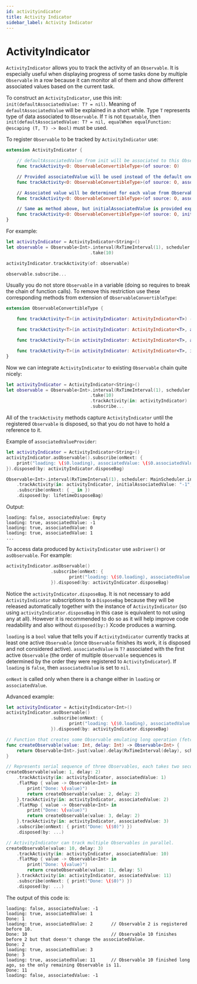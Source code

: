```yaml
---
id: activityindicator
title: Activity Indicator
sidebar_label: Activity Indicator
---
```

# ActivityIndicator

`ActivityIndicator` allows you to track the activity of an `Observable`. It is especially useful when displaying progress of some tasks done by multiple `Observable` in a row because it can monitor all of them and show different associated values based on the current task.

To construct an `ActivityIndicator`, use this init: `init(defaultAssociatedValue: T? = nil)`. Meaning of `defaultAssociatedValue` will be explained in a short while. Type `T` represents type of data associated to `Observable`. If `T` is not `Equatable`, then `init(defaultAssociatedValue: T? = nil, equalWhen equalFunction: @escaping (T, T) -> Bool)` must be used.

To register `Observable` to be tracked by `ActivityIndicator` use:

```swift
extension ActivityIndicator {

	// defaultAssociatedValue from init will be associated to this Observable.
    func trackActivity<O: ObservableConvertibleType>(of source: O)

    // Provided associatedValue will be used instead of the default one.
    func trackActivity<O: ObservableConvertibleType>(of source: O, associatedValue: T?)

    // Associated value will be determined for each value from Observable individually by associatedValueProvider. defaultAssociatedValue will be used as the first associated value.
    func trackActivity<O: ObservableConvertibleType>(of source: O, associatedValueProvider: @escaping (O.E) -> T?)

	// Same as method above, but initialAssociatedValue is provided explicitly.
    func trackActivity<O: ObservableConvertibleType>(of source: O, initialAssociatedValue: T?, associatedValueProvider: @escaping (O.E) -> T?) -> Observable<O.E>
}
```

For example:

```swift
let activityIndicator = ActivityIndicator<String>()
let observable = Observable<Int>.interval(RxTimeInterval(1), scheduler: MainScheduler.instance)
								.take(10)

activityIndicator.trackActivity(of: observable)

observable.subscribe...
```

Usually you do not store `Observable` in a variable (doing so requires to break the chain of function calls). To remove this restriction use these corresponding methods from extension of `ObservableConvertibleType`:

```swift
extension ObservableConvertibleType {

    func trackActivity<T>(in activityIndicator: ActivityIndicator<T>) -> Observable<E>

    func trackActivity<T>(in activityIndicator: ActivityIndicator<T>, associatedValue: T?) -> Observable<E>

    func trackActivity<T>(in activityIndicator: ActivityIndicator<T>, associatedValueProvider: @escaping (E) -> T?) -> Observable<E>

    func trackActivity<T>(in activityIndicator: ActivityIndicator<T>, initialAssociatedValue: T?, associatedValueProvider: @escaping (E) -> T?) -> Observable<E>
}
```

Now we can integrate `ActivityIndicator` to existing `Observable` chain quite nicely:

```swift
let activityIndicator = ActivityIndicator<String>()
let observable = Observable<Int>.interval(RxTimeInterval(1), scheduler: MainScheduler.instance)
								.take(10)
								.trackActivity(in: activityIndicator)
								.subscribe...
```

All of the `trackActivity` methods capture `ActivityIndicator` until the registered `Observable` is disposed, so that you do not have to hold a reference to it.

Example of `associatedValueProvider`:

```swift
let activityIndicator = ActivityIndicator<String>()
activityIndicator.asObservable().subscribe(onNext: {
    print("loading: \($0.loading), associatedValue: \($0.associatedValue ?? "Empty")")
}).disposed(by: activityIndicator.disposeBag)

Observable<Int>.interval(RxTimeInterval(1), scheduler: MainScheduler.instance)
    .trackActivity(in: activityIndicator, initialAssociatedValue: "-1", associatedValueProvider: { "\($0)" })
    .subscribe(onNext: { _ in })
    .disposed(by: lifetimeDisposeBag)
```

Output:

```
loading: false, associatedValue: Empty
loading: true, associatedValue: -1
loading: true, associatedValue: 0
loading: true, associatedValue: 1
...
```

To access data produced by `ActivityIndicator` use `asDriver()` or `asObservable`. For example:

```swift
activityIndicator.asObservable()
				 .subscribe(onNext: {
            			print("loading: \($0.loading), associatedValue: \($0.associatedValue ?? "")")
				 }).disposed(by: activityIndicator.disposeBag)
```

Notice the `activityIndicator.disposeBag`. It is not necessary to add `ActivityIndicator` subscriptions to a `DisposeBag` because they will be released automatically together with the instance of `ActivityIndicator` (so using `activityIndicator.disposeBag` in this case is equivalent to not using any at all). However it is recommended to do so as it will help improve code readability and also without `disposed(by:)` Xcode produces a warning.

`loading` is a `bool` value that tells you if `ActivityIndicator` currently tracks at least one active `Observable` (once `Observable` finishes its work, it is disposed and not considered active). `associatedValue` is `T?` associated with the first active `Observable` (the order of multiple `Observable` sequences is determined by the order they were registered to `ActivityIndicator`). If `loading` is `false`, then `associatedValue` is set to `nil`.

`onNext` is called only when there is a change either in `loading` or `associatedValue`.

Advanced example:

```swift
let activityIndicator = ActivityIndicator<Int>()
activityIndicator.asObservable()
				 .subscribe(onNext: {
    					print("loading: \($0.loading), associatedValue: \($0.associatedValue ?? -1)")	// If associatedValue is nil, print -1 instead.
				 }).disposed(by: activityIndicator.disposeBag)

// Function that creates some Observable emulating long operation (fetching data from disk, etc.).
func createObservable(value: Int, delay: Int) -> Observable<Int> {
    return Observable<Int>.just(value).delay(RxTimeInterval(delay), scheduler: MainScheduler.instance)
}

// Represents serial sequence of three Observables, each takes two seconds to compute. The trackActivity is called immediately so the priority of Observables is: 1, 2, 3, 10, 11 regardless of when they actually start doing something.
createObservable(value: 1, delay: 2)
    .trackActivity(in: activityIndicator, associatedValue: 1)
    .flatMap { value -> Observable<Int> in
        print("Done: \(value)")
        return createObservable(value: 2, delay: 2)
    }.trackActivity(in: activityIndicator, associatedValue: 2)
    .flatMap { value -> Observable<Int> in
        print("Done: \(value)")
        return createObservable(value: 3, delay: 2)
    }.trackActivity(in: activityIndicator, associatedValue: 3)
    .subscribe(onNext: { print("Done: \($0)") })
    .disposed(by: ...)

// ActivityIndicator can track multiple Observables in parallel.
createObservable(value: 10, delay: 3)
    .trackActivity(in: activityIndicator, associatedValue: 10)
    .flatMap { value -> Observable<Int> in
        print("Done: \(value)")
        return createObservable(value: 11, delay: 5)
    }.trackActivity(in: activityIndicator, associatedValue: 11)
    .subscribe(onNext: { print("Done: \($0)") })
    .disposed(by: ...)
```

The output of this code is:
```
loading: false, associatedValue: -1
loading: true, associatedValue: 1
Done: 1
loading: true, associatedValue: 2 		// Observable 2 is registered before 10.
Done: 10						        // Observable 10 finishes before 2 but that doesn't change the associatedValue.
Done: 2
loading: true, associatedValue: 3
Done: 3
loading: true, associatedValue: 11		// Observable 10 finished long ago, so the only remaining Observable is 11.
Done: 11
loading: false, associatedValue: -1
```

